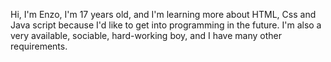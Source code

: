 
Hi, I'm Enzo, I'm 17 years old, and I'm learning more about HTML, Css and Java script because I'd like to get into programming in the future. I'm also a very available, sociable, hard-working boy, and I have many other requirements.
